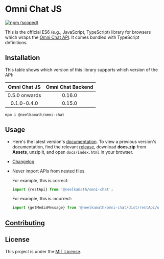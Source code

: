 # Omni Chat JS

[![npm (scoped)](https://img.shields.io/npm/v/@neelkamath/omni-chat)](https://www.npmjs.com/package/@neelkamath/omni-chat)

This is the official ES6 (e.g., JavaScript, TypeScript) library for browsers which wraps
the [Omni Chat API](https://github.com/neelkamath/omni-chat-backend). It comes bundled with TypeScript definitions.

## Installation

This table shows which version of this library supports which version of the API:

|Omni Chat JS|Omni Chat Backend|
|:---:|:---:|
|0.5.0 onwards|0.16.0|
|0.1.0-0.4.0|0.15.0|

```
npm i @neelkamath/omni-chat
```

## Usage

- Here's the latest version's [documentation](https://neelkamath.github.io/omni-chat-js/). To view a previous version's documentation, find the relevant [release](https://github.com/neelkamath/omni-chat-js/releases), download **docs.zip** from **Assets**, unzip it, and open `docs/index.html` in your browser.
- [Changelog](CHANGELOG.md)
- Never import APIs from nested files.

    For example, this is correct:

    ```typescript
    import {restApi} from '@neelkamath/omni-chat';
    ```

    For example, this is incorrect:

    ```typescript
    import {getMediaMessage} from '@neelkamath/omni-chat/dist/restApi/operator';
    ```

## [Contributing](CONTRIBUTING.md)

## License

This project is under the [MIT License](LICENSE).
